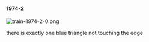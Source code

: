 #### 1974-2
![train-1974-2-0.png](https://github.com/lil-lab/nlvr/raw/master/nlvr/train/images/2/train-1974-2-0.png "train-1974-2-0.png")

there is exactly one blue triangle not touching the edge